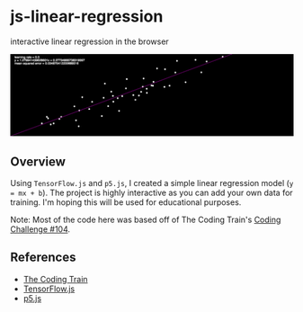 # js-linear-regression

interactive linear regression in the browser

![](images/canvas.png)

## Overview

Using `TensorFlow.js` and `p5.js`, I created a simple linear regression model (`y = mx + b`). The project is highly interactive as you can add your own data for training. I'm hoping this will be used for educational purposes.

Note: Most of the code here was based off of The Coding Train's [Coding Challenge #104](https://www.youtube.com/watch?v=dLp10CFIvxI).

## References

- [The Coding Train](https://www.youtube.com/channel/UCvjgXvBlbQiydffZU7m1_aw)
- [TensorFlow.js](https://js.tensorflow.org)
- [p5.js](https://p5js.org/)
